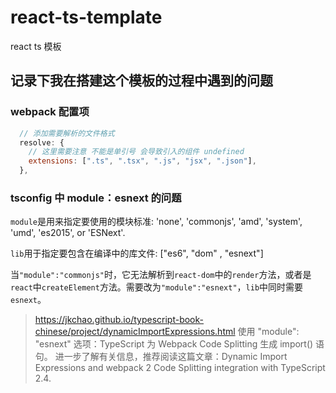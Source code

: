 # react-ts-template
react ts 模板
## 记录下我在搭建这个模板的过程中遇到的问题
 
### webpack 配置项

```javascript 
  // 添加需要解析的文件格式
  resolve: {
    // 这里需要注意 不能是单引号 会导致引入的组件 undefined
    extensions: [".ts", ".tsx", ".js", "jsx", ".json"],
  },
```

### tsconfig 中 module：esnext 的问题
  `module`是用来指定要使用的模块标准: 'none', 'commonjs', 'amd', 'system', 'umd', 'es2015', or 'ESNext'. 
  
  `lib`用于指定要包含在编译中的库文件: ["es6", "dom" , "esnext"]

  当`"module":"commonjs"`时，它无法解析到`react-dom`中的`render`方法，或者是`react`中`createElement`方法。需要改为`"module":"esnext"`，`lib`中同时需要`esnext`。
  
  > https://jkchao.github.io/typescript-book-chinese/project/dynamicImportExpressions.html
  > 使用 "module": "esnext" 选项：TypeScript 为 Webpack Code Splitting 生成 import() 语句。
  > 进一步了解有关信息，推荐阅读这篇文章：Dynamic Import Expressions and webpack 2 Code Splitting integration with TypeScript 2.4.
